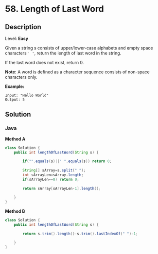 # 58. Length of Last Word

## Description  

Level: **Easy**

Given a string s consists of upper/lower-case alphabets and empty space characters `' '`, return the length of last word in the string.

If the last word does not exist, return 0.

**Note:** A word is defined as a character sequence consists of non-space characters only.

**Example:**

```
Input: "Hello World"
Output: 5
```

## Solution

### Java

**Method A**

```java
class Solution {
    public int lengthOfLastWord(String s) {
        
        if("".equals(s)||" ".equals(s)) return 0;
        
        String[] sArray=s.split(" ");
        int sArrayLen=sArray.length;
        if(sArrayLen==0) return 0;
        
        return sArray[sArrayLen-1].length();
        
    }
}
```

**Method B**

```java
class Solution {
    public int lengthOfLastWord(String s) {
        
        return s.trim().length()-s.trim().lastIndexOf(" ")-1;
        
    }
}
```